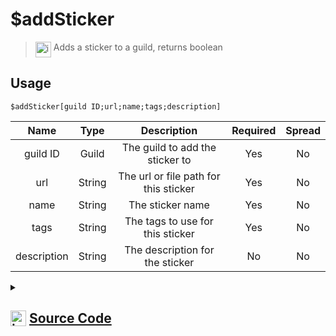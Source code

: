 # $addSticker
> <img align="top" src="https://upload.wikimedia.org/wikipedia/commons/thumb/e/e4/Infobox_info_icon.svg/160px-Infobox_info_icon.svg.png?20150409153300" alt="image" width="25" height="auto"> Adds a sticker to a guild, returns boolean
## Usage
```
$addSticker[guild ID;url;name;tags;description]
```
| Name | Type | Description | Required | Spread
| :---: | :---: | :---: | :---: | :---: |
guild ID | Guild | The guild to add the sticker to | Yes | No
url | String | The url or file path for this sticker | Yes | No
name | String | The sticker name | Yes | No
tags | String | The tags to use for this sticker | Yes | No
description | String | The description for the sticker | No | No
<details>
<summary>
    
## <img align="top" src="https://cdn4.iconfinder.com/data/icons/iconsimple-logotypes/512/github-512.png" alt="image" width="25" height="auto">  [Source Code](https://github.com/tryforge/ForgeScript-V2/blob/main/src/native/addSticker.ts)
    
</summary>
    
```ts
import noop from "../functions/noop"
import { ArgType, NativeFunction, Return } from "../structures"

export default new NativeFunction({
    name: "$addSticker",
    version: "1.0.0",
    description: "Adds a sticker to a guild, returns boolean",
    unwrap: true,
    brackets: true,
    args: [
        {
            name: "guild ID",
            description: "The guild to add the sticker to",
            rest: false,
            type: ArgType.Guild,
            required: true,
        },
        {
            name: "url",
            description: "The url or file path for this sticker",
            rest: false,
            required: true,
            type: ArgType.String,
        },
        {
            name: "name",
            description: "The sticker name",
            rest: false,
            type: ArgType.String,
            required: true,
        },
        {
            name: "tags",
            description: "The tags to use for this sticker",
            type: ArgType.String,
            required: true,
            rest: false,
        },
        {
            name: "description",
            description: "The description for the sticker",
            rest: false,
            type: ArgType.String,
        },
    ],
    async execute(_, [guild, url, name, tags, desc]) {
        const created = await guild.stickers
            .create({
                file: url,
                name,
                tags,
                description: desc || null,
            })
            .catch(noop)
        return Return.success(!!created)
    },
})

```
    
</details>